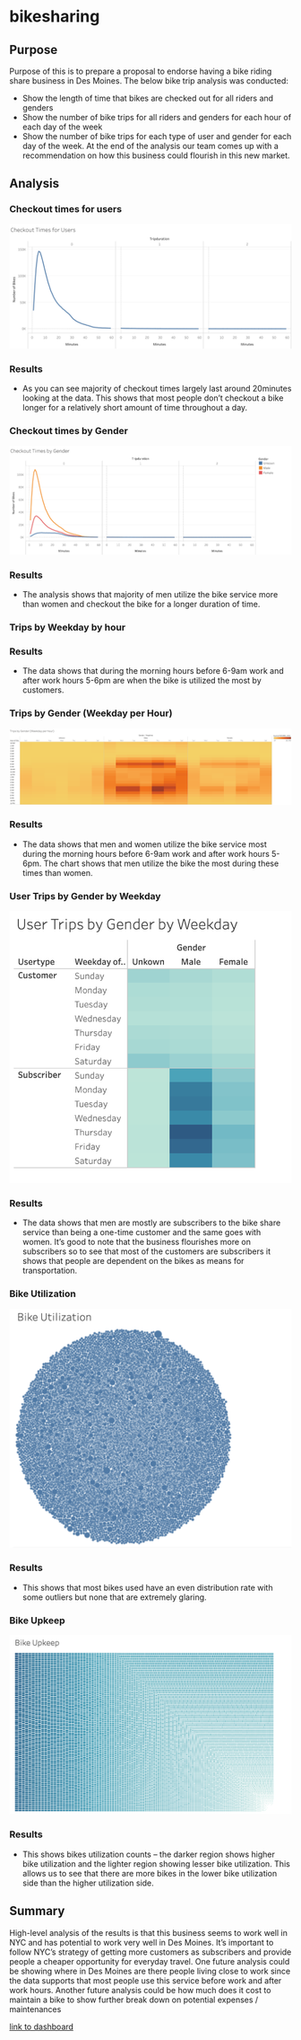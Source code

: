 # bikesharing
## Purpose
Purpose of this is to prepare a proposal to endorse having a bike riding share business in Des Moines.
The below bike trip analysis was conducted:
- Show the length of time that bikes are checked out for all riders and genders
- Show the number of bike trips for all riders and genders for each hour of each day of the week
- Show the number of bike trips for each type of user and gender for each day of the week.
At the end of the analysis our team comes up with a recommendation on how this business could flourish in this new market. 

## Analysis 
### Checkout times for users
![This is an Image]( https://github.com/adamtavi/bikesharing/blob/main/Checkout%20times%20for%20user%20wiz.png)
### Results
-	As you can see majority of checkout times largely last around 20minutes looking at the data. This shows that most people don’t checkout a bike longer for a relatively short amount of time throughout a day.

### Checkout times by Gender
 ![This is an Image]( https://github.com/adamtavi/bikesharing/blob/main/Checkout%20times%20by%20Gender%20.png)
### Results
-	The analysis shows that majority of men utilize the bike service more than women and checkout the bike for a longer duration of time. 

### Trips by Weekday by hour

### Results
-	The data shows that during the morning hours before 6-9am work and after work hours 5-6pm are when the bike is utilized the most by customers.

### Trips by Gender (Weekday per Hour)
![This is an Image]( https://github.com/adamtavi/bikesharing/blob/main/Trips%20for%20workday%20by%20each%20hour%20wiz%20(2).png)
### Results
-	The data shows that men and women utilize the bike service most during the morning hours before 6-9am work and after work hours 5-6pm. The chart shows that men utilize the bike the most during these times than women.

### User Trips by Gender by Weekday
![This is an Image]( https://github.com/adamtavi/bikesharing/blob/main/User%20Trips%20by%20Gender.png)
### Results
-	The data shows that men are mostly are subscribers to the bike share service than being a one-time customer and the same goes with women. It’s good to note that the business flourishes more on subscribers so to see that most of the customers are subscribers it shows that people are dependent on the bikes as means for transportation.

### Bike Utilization
![This is an Image]( https://github.com/adamtavi/bikesharing/blob/main/Bike%20Utilization.png)
### Results
-	This shows that most bikes used have an even distribution rate with some outliers but none that are extremely glaring.

### Bike Upkeep
 ![This is an Image]( https://github.com/adamtavi/bikesharing/blob/main/Bike%20Upkeep.png)
### Results
-	This shows bikes utilization counts – the darker region shows higher bike utilization and the lighter region showing lesser bike utilization. This allows us to see that there are more bikes in the lower bike utilization side than the higher utilization side.

## Summary
High-level analysis of the results is that this business seems to work well in NYC and has potential to work very well in Des Moines. It’s important to follow NYC’s strategy of getting more customers as subscribers and provide people a cheaper opportunity for everyday travel. 
One future analysis could be showing where in Des Moines are there people living close to work since the data supports that most people use this service before work and after work hours. Another future analysis could be how much does it cost to maintain a bike to show further break down on potential expenses / maintenances

[link to dashboard](https://public.tableau.com/app/profile/adam.joshua.tavizon/viz/NYCStory_16381300020350/NYCStory)

